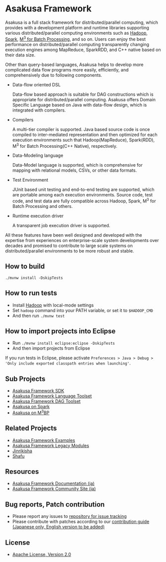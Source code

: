 # Asakusa Framework

Asakusa is a full stack framework for distributed/parallel computing, which provides with a development platform and runtime libraries supporting various distributed/parallel computing environments such as [Hadoop](http://hadoop.apache.org), [Spark](http://spark.apache.org), [M<sup>3</sup> for Batch Processing](https://github.com/fixstars/m3bp), and so on. Users can enjoy the best performance on distributed/parallel computing transparently changing execution engines among MapReduce, SparkRDD, and C++ native based on their data size.

Other than query-based languages, Asakusa helps to develop more complicated data flow programs more easily, efficiently, and comprehensively due to following components.

* Data-flow oriented DSL

  Data-flow based approach is suitable for DAG constructions which is appropriate for distributed/parallel computing. Asakusa offers Domain Specific Language based on Java with data-flow design, which is integrated with compilers.

* Compilers

  A multi-tier compiler is supported. Java based source code is once compiled to inter-mediated representation and then optimized for each execution environments such that Hadoop(MapReduce), Spark(RDD), M<sup>3</sup> for Batch Processing(C++ Native), respectively.

* Data-Modeling language

  Data-Model language is supported, which is comprehensive for mapping with relational models, CSVs, or other data formats.

* Test Environment

  JUnit based unit testing and end-to-end testing are supported, which are portable among each execution environments. Source code, test code, and test data are fully compatible across Hadoop, Spark, M<sup>3</sup> for Batch Processing and others.

* Runtime execution driver

  A transparent job execution driver is supported.

All these features have been well designed and developed with the expertise from experiences on enterprise-scale system developments over decades and promised to contribute to large scale systems on distributed/parallel environments to be more robust and stable.

## How to build

`./mvnw install -DskipTests`

## How to run tests
* Install [Hadoop](http://hadoop.apache.org/) with local-mode settings
* Set `hadoop` command into your PATH variable, or set it to `$HADOOP_CMD`
* And then run `./mvnw test`

## How to import projects into Eclipse
* Run `./mvnw install eclipse:eclipse -DskipTests`
* And then import projects from Eclipse

If you run tests in Eclipse, please activate `Preferences > Java > Debug > 'Only include exported classpath entries when launching'`.

## Sub Projects
* [Asakusa Framework SDK](https://github.com/asakusafw/asakusafw-sdk)
* [Asakusa Framework Language Toolset](https://github.com/asakusafw/asakusafw-compiler)
* [Asakusa Framework DAG Toolset](https://github.com/asakusafw/asakusafw-dag)
* [Asakusa on Spark](https://github.com/asakusafw/asakusafw-spark)
* [Asakusa on M<sup>3</sup>BP](https://github.com/asakusafw/asakusafw-m3bp)

## Related Projects
* [Asakusa Framework Examples](https://github.com/asakusafw/asakusafw-examples)
* [Asakusa Framework Legacy Modules](https://github.com/asakusafw/asakusafw-legacy)
* [Jinrikisha](https://github.com/asakusafw/asakusafw-starter)
* [Shafu](https://github.com/asakusafw/asakusafw-shafu)

## Resources
* [Asakusa Framework Documentation (ja)](http://docs.asakusafw.com/)
* [Asakusa Framework Community Site (ja)](http://asakusafw.com)

## Bug reports, Patch contribution
* Please report any issues to [repository for issue tracking](https://github.com/asakusafw/asakusafw-issues/issues)
* Please contribute with patches according to our [contribution guide (Japanese only, English version to be added)](http://docs.asakusafw.com/latest/release/ja/html/contribution.html)

## License
* [Apache License, Version 2.0](http://www.apache.org/licenses/LICENSE-2.0)
